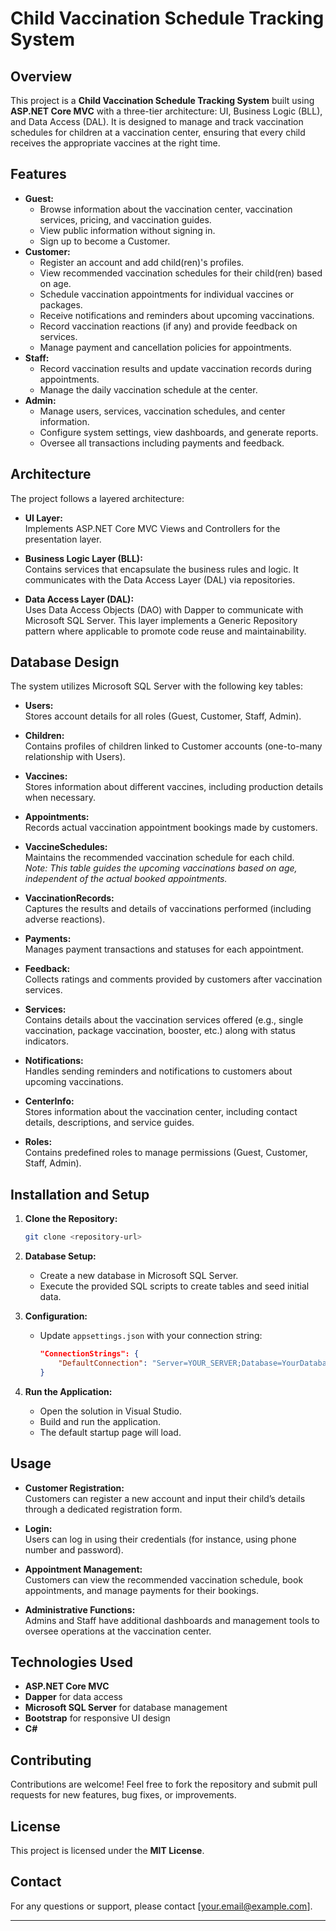 # Child Vaccination Schedule Tracking System

## Overview
This project is a **Child Vaccination Schedule Tracking System** built using **ASP.NET Core MVC** with a three-tier architecture: UI, Business Logic (BLL), and Data Access (DAL). It is designed to manage and track vaccination schedules for children at a vaccination center, ensuring that every child receives the appropriate vaccines at the right time.

## Features
- **Guest:**
  - Browse information about the vaccination center, vaccination services, pricing, and vaccination guides.
  - View public information without signing in.
  - Sign up to become a Customer.
- **Customer:**
  - Register an account and add child(ren)'s profiles.
  - View recommended vaccination schedules for their child(ren) based on age.
  - Schedule vaccination appointments for individual vaccines or packages.
  - Receive notifications and reminders about upcoming vaccinations.
  - Record vaccination reactions (if any) and provide feedback on services.
  - Manage payment and cancellation policies for appointments.
- **Staff:**
  - Record vaccination results and update vaccination records during appointments.
  - Manage the daily vaccination schedule at the center.
- **Admin:**
  - Manage users, services, vaccination schedules, and center information.
  - Configure system settings, view dashboards, and generate reports.
  - Oversee all transactions including payments and feedback.

## Architecture
The project follows a layered architecture:

- **UI Layer:**  
  Implements ASP.NET Core MVC Views and Controllers for the presentation layer.

- **Business Logic Layer (BLL):**  
  Contains services that encapsulate the business rules and logic. It communicates with the Data Access Layer (DAL) via repositories.

- **Data Access Layer (DAL):**  
  Uses Data Access Objects (DAO) with Dapper to communicate with Microsoft SQL Server. This layer implements a Generic Repository pattern where applicable to promote code reuse and maintainability.

## Database Design
The system utilizes Microsoft SQL Server with the following key tables:

- **Users:**  
  Stores account details for all roles (Guest, Customer, Staff, Admin).

- **Children:**  
  Contains profiles of children linked to Customer accounts (one-to-many relationship with Users).

- **Vaccines:**  
  Stores information about different vaccines, including production details when necessary.

- **Appointments:**  
  Records actual vaccination appointment bookings made by customers.

- **VaccineSchedules:**  
  Maintains the recommended vaccination schedule for each child.  
  *Note: This table guides the upcoming vaccinations based on age, independent of the actual booked appointments.*

- **VaccinationRecords:**  
  Captures the results and details of vaccinations performed (including adverse reactions).

- **Payments:**  
  Manages payment transactions and statuses for each appointment.

- **Feedback:**  
  Collects ratings and comments provided by customers after vaccination services.

- **Services:**  
  Contains details about the vaccination services offered (e.g., single vaccination, package vaccination, booster, etc.) along with status indicators.

- **Notifications:**  
  Handles sending reminders and notifications to customers about upcoming vaccinations.

- **CenterInfo:**  
  Stores information about the vaccination center, including contact details, descriptions, and service guides.

- **Roles:**  
  Contains predefined roles to manage permissions (Guest, Customer, Staff, Admin).

## Installation and Setup
1. **Clone the Repository:**
   ```bash
   git clone <repository-url>
   ```
2. **Database Setup:**
   - Create a new database in Microsoft SQL Server.
   - Execute the provided SQL scripts to create tables and seed initial data.

3. **Configuration:**
   - Update `appsettings.json` with your connection string:
     ```json
     "ConnectionStrings": {
         "DefaultConnection": "Server=YOUR_SERVER;Database=YourDatabase;User Id=YOUR_USER;Password=YOUR_PASSWORD;"
     }
     ```

4. **Run the Application:**
   - Open the solution in Visual Studio.
   - Build and run the application.
   - The default startup page will load.

## Usage
- **Customer Registration:**  
  Customers can register a new account and input their child’s details through a dedicated registration form.

- **Login:**  
  Users can log in using their credentials (for instance, using phone number and password).

- **Appointment Management:**  
  Customers can view the recommended vaccination schedule, book appointments, and manage payments for their bookings.

- **Administrative Functions:**  
  Admins and Staff have additional dashboards and management tools to oversee operations at the vaccination center.

## Technologies Used
- **ASP.NET Core MVC**
- **Dapper** for data access
- **Microsoft SQL Server** for database management
- **Bootstrap** for responsive UI design
- **C#**

## Contributing
Contributions are welcome! Feel free to fork the repository and submit pull requests for new features, bug fixes, or improvements.

## License
This project is licensed under the **MIT License**.

## Contact
For any questions or support, please contact [your.email@example.com].

---
